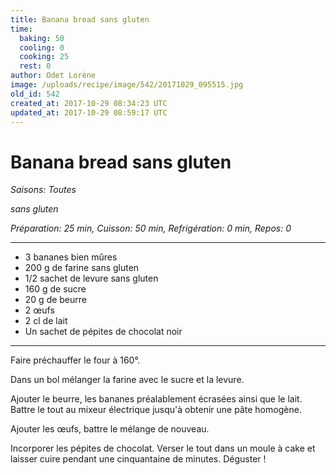 ```yaml
---
title: Banana bread sans gluten
time:
  baking: 50
  cooling: 0
  cooking: 25
  rest: 0
author: Odet Lorène
image: /uploads/recipe/image/542/20171029_095515.jpg
old_id: 542
created_at: 2017-10-29 08:34:23 UTC
updated_at: 2017-10-29 08:59:17 UTC
---
```


# Banana bread sans gluten

_Saisons: Toutes_

_sans gluten_

_Préparation: 25 min, Cuisson: 50 min, Refrigération: 0 min, Repos: 0_

---

- 3 bananes bien mûres
- 200 g de farine sans gluten
- 1/2 sachet de levure sans gluten
- 160 g de sucre
- 20 g de beurre
- 2 œufs
- 2 cl de lait
- Un sachet de pépites de chocolat noir

---

Faire préchauffer le four à 160°.

Dans un bol mélanger la farine avec le sucre et la levure.

Ajouter le beurre, les bananes préalablement écrasées ainsi que le lait. Battre le tout au mixeur électrique jusqu'à obtenir une pâte homogène.

Ajouter les œufs, battre le mélange de nouveau.

Incorporer les pépites de chocolat. Verser le tout dans un moule à cake et laisser cuire pendant une cinquantaine de minutes. Déguster !
